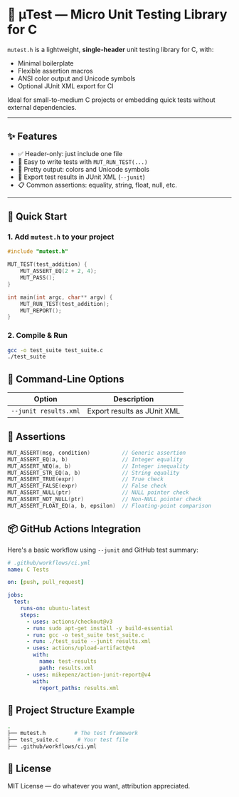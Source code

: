 # 🧪 µTest — Micro Unit Testing Library for C

`mutest.h` is a lightweight, **single-header** unit testing library for C, with:
- Minimal boilerplate
- Flexible assertion macros
- ANSI color output and Unicode symbols
- Optional JUnit XML export for CI

Ideal for small-to-medium C projects or embedding quick tests without external dependencies.

---

## ✨ Features

- ✅ Header-only: just include one file
- 🧪 Easy to write tests with `MUT_RUN_TEST(...)`
- 🎨 Pretty output: colors and Unicode symbols
- 🧾 Export test results in JUnit XML (`--junit`)
- 📋 Common assertions: equality, string, float, null, etc.

---

## 🚀 Quick Start

### 1. Add `mutest.h` to your project

```c
#include "mutest.h"

MUT_TEST(test_addition) {
    MUT_ASSERT_EQ(2 + 2, 4);
    MUT_PASS();
}

int main(int argc, char** argv) {
    MUT_RUN_TEST(test_addition);
    MUT_REPORT();
}
```

### 2. Compile & Run

```bash
gcc -o test_suite test_suite.c
./test_suite
```

## 🧪 Command-Line Options

| Option                      | Description                 |
| --------------------------- | --------------------------- |
| `--junit results.xml`       | Export results as JUnit XML |

## 🧱 Assertions

```c
MUT_ASSERT(msg, condition)          // Generic assertion
MUT_ASSERT_EQ(a, b)                 // Integer equality
MUT_ASSERT_NEQ(a, b)                // Integer inequality
MUT_ASSERT_STR_EQ(a, b)             // String equality
MUT_ASSERT_TRUE(expr)               // True check
MUT_ASSERT_FALSE(expr)              // False check
MUT_ASSERT_NULL(ptr)                // NULL pointer check
MUT_ASSERT_NOT_NULL(ptr)            // Non-NULL pointer check
MUT_ASSERT_FLOAT_EQ(a, b, epsilon)  // Floating-point comparison
```

## 📦 GitHub Actions Integration

Here's a basic workflow using `--junit` and GitHub test summary:

```yaml
# .github/workflows/ci.yml
name: C Tests

on: [push, pull_request]

jobs:
  test:
    runs-on: ubuntu-latest
    steps:
      - uses: actions/checkout@v3
      - run: sudo apt-get install -y build-essential
      - run: gcc -o test_suite test_suite.c
      - run: ./test_suite --junit results.xml
      - uses: actions/upload-artifact@v4
        with:
          name: test-results
          path: results.xml
      - uses: mikepenz/action-junit-report@v4
        with:
          report_paths: results.xml
```

## 📁 Project Structure Example

```bash
.
├── mutest.h         # The test framework
├── test_suite.c      # Your test file
├── .github/workflows/ci.yml
```

## 📄 License

MIT License — do whatever you want, attribution appreciated.

